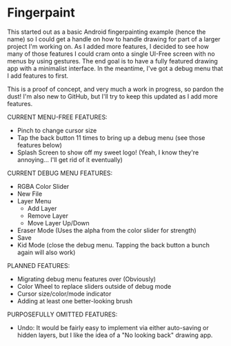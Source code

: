 # Fingerpaint

This started out as a basic Android fingerpainting example (hence the name) so I could get a handle on how to handle drawing for part of a larger project I'm working on.  As I added more features, I decided to see how many of those features I could cram onto a single UI-Free screen with no menus by using gestures.  The end goal is to have a fully featured drawing app with a minimalist interface.  In the meantime, I've got a debug menu that I add features to first.

This is a proof of concept, and very much a work in progress, so pardon the dust!  I'm also new to GitHub, but I'll try to keep this updated as I add more features.

CURRENT MENU-FREE FEATURES:
  - Pinch to change cursor size
  - Tap the back button 11 times to bring up a debug menu (see those features below)
  - Splash Screen to show off my sweet logo! (Yeah, I know they're annoying... I'll get rid of it eventually)

CURRENT DEBUG MENU FEATURES:
  - RGBA Color Slider
  - New File
  - Layer Menu
    - Add Layer
    - Remove Layer
    - Move Layer Up/Down
  - Eraser Mode (Uses the alpha from the color slider for strength)
  - Save
  - Kid Mode (close the debug menu.  Tapping the back button a bunch again will also work)

PLANNED FEATURES:
  - Migrating debug menu features over (Obviously)
  - Color Wheel to replace sliders outside of debug mode
  - Cursor size/color/mode indicator
  - Adding at least one better-looking brush

PURPOSEFULLY OMITTED FEATURES:
  - Undo: It would be fairly easy to implement via either auto-saving or hidden layers, but I like the idea of a "No looking back" drawing app.
